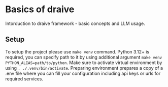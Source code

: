 # Basics of draive

Intorduction to draive framework - basic concepts and LLM usage.

## Setup

To setup the project please use `make venv` command. Python 3.12+ is required, you can specify path to it by using additional argument `make venv PYTHON_ALIAS=path/to/python`. Make sure to activate virtual environment by using `. ./.venv/bin/activate`. Preparing environment prepares a copy of a .env file where you can fill your configuration including api keys or urls for required services.
